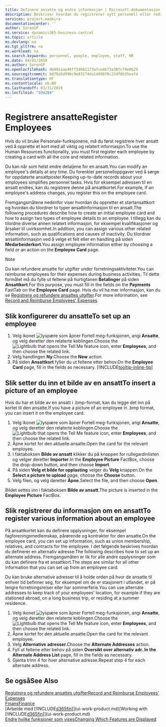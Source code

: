 ```yaml
---
title: Definere ansatte og endre informasjon | Microsoft-dokumentasjon
description: Beskriver hvordan du registrerer nytt personell eller redigerer informasjon om eksisterende ansatte.
services: project-madeira
documentationcenter: ''
author: SorenGP
ms.service: dynamics365-business-central
ms.topic: article
ms.devlang: na
ms.tgt_pltfrm: na
ms.workload: na
ms.search.keywords: personnel, people, employee, staff, HR
ms.date: 04/01/2019
ms.author: SorenGP
ms.openlocfilehash: db891aae40ff3d681173a7ced673a30fcf4e0629
ms.sourcegitcommit: bd78a5d990c9e83174da1409076c22df8b35eafd
ms.translationtype: HT
ms.contentlocale: nb-NO
ms.lasthandoff: 03/31/2019
ms.locfileid: "934284"
---
```

# <a name="register-employees"></a><span data-ttu-id="216ac-103">Registrere ansatte</span><span class="sxs-lookup"><span data-stu-id="216ac-103">Register Employees</span></span>
<span data-ttu-id="216ac-104">Hvis du vil bruke Personale-funksjonene, må du først registrere hver ansatt ved å opprette et kort med all viktig og relatert informasjon.</span><span class="sxs-lookup"><span data-stu-id="216ac-104">To use the Human Resources functionality, you must first register each employee by creating a card with all the core and related information.</span></span>

<span data-ttu-id="216ac-105">Du kan når som helst endre detaljene for en ansatt.</span><span class="sxs-lookup"><span data-stu-id="216ac-105">You can modify an employee's details at any time.</span></span> <span data-ttu-id="216ac-106">Du forenkler personelloppgaver ved å sørge for oppdaterte ansattposter.</span><span class="sxs-lookup"><span data-stu-id="216ac-106">Keeping up-to-date records about your employees simplifies personnel tasks.</span></span> <span data-ttu-id="216ac-107">Hvis for eksempel adressen til en ansatt endres, kan du registrere denne på ansattkortet.</span><span class="sxs-lookup"><span data-stu-id="216ac-107">For example, if an employee's address changes, you register this on the employee card.</span></span>

<span data-ttu-id="216ac-108">Fremgangsmåtene nedenfor viser hvordan du oppretter et startansattkort og hvordan du tilordner to typer ansattinformasjon til en ansatt.</span><span class="sxs-lookup"><span data-stu-id="216ac-108">The following procedures describe how to create an initial employee card and how to assign two types of employee details to an employee.</span></span> <span data-ttu-id="216ac-109">I tillegg kan du tilordne diverse annen relatert informasjon, for eksempel kvalifikasjoner og årsaker til uvirksomhet.</span><span class="sxs-lookup"><span data-stu-id="216ac-109">In addition, you can assign various other related information, such as qualifications and causes of inactivity.</span></span> <span data-ttu-id="216ac-110">Du tilordner ansattinformasjon ved å velge et felt eller en handling på siden **Medarbeiderkort**.</span><span class="sxs-lookup"><span data-stu-id="216ac-110">You assign employee information either by choosing a field or an action on the **Employee Card** page.</span></span>

> [!NOTE]  
> <span data-ttu-id="216ac-111">Du kan refundere ansatte for utgifter under forretningsaktiviteter.</span><span class="sxs-lookup"><span data-stu-id="216ac-111">You can reimburse employees for their expenses during business activities.</span></span> <span data-ttu-id="216ac-112">Til dette formålet må du fylle ut feltene på hurtigfanen **Betalinger** på siden **Ansattkort**.</span><span class="sxs-lookup"><span data-stu-id="216ac-112">For this purpose, you must fill in the fields on the **Payments** FastTab on the **Employee Card** page.</span></span> <span data-ttu-id="216ac-113">Hvis du vil ha mer informasjon, kan du se [Registrere og refundere ansattes utgifter](finance-how-record-reimburse-employee-expenses.md).</span><span class="sxs-lookup"><span data-stu-id="216ac-113">For more information, see [Record and Reimburse Employees' Expenses](finance-how-record-reimburse-employee-expenses.md).</span></span>

## <a name="to-set-up-an-employee"></a><span data-ttu-id="216ac-114">Slik konfigurerer du ansatte</span><span class="sxs-lookup"><span data-stu-id="216ac-114">To set up an employee</span></span>
1. <span data-ttu-id="216ac-115">Velg ikonet ![lyspære som åpner Fortell meg-funksjonen](media/ui-search/search_small.png "Fortell hva du vil gjøre"), angi **Ansatte**, og velg deretter den relaterte koblingen.</span><span class="sxs-lookup"><span data-stu-id="216ac-115">Choose the ![Lightbulb that opens the Tell Me feature](media/ui-search/search_small.png "Tell me what you want to do") icon, enter **Employees**, and then choose the related link.</span></span>
2. <span data-ttu-id="216ac-116">Velg handlingen **Ny**.</span><span class="sxs-lookup"><span data-stu-id="216ac-116">Choose the **New** action.</span></span>
3. <span data-ttu-id="216ac-117">På siden **Ansattkort** fyller du ut feltene etter behov.</span><span class="sxs-lookup"><span data-stu-id="216ac-117">On the **Employee Card** page, fill in the fields as necessary.</span></span> [!INCLUDE[tooltip-inline-tip](includes/tooltip-inline-tip_md.md)]

## <a name="to-insert-a-picture-of-an-employee"></a><span data-ttu-id="216ac-118">Slik setter du inn et bilde av en ansatt</span><span class="sxs-lookup"><span data-stu-id="216ac-118">To insert a picture of an employee</span></span>
<span data-ttu-id="216ac-119">Hvis du har et bilde av en ansatt i .bmp-format, kan du legge det inn på kortet til den ansatte.</span><span class="sxs-lookup"><span data-stu-id="216ac-119">If you have a picture of an employee in .bmp format, you can insert it on the employee card.</span></span>

1. <span data-ttu-id="216ac-120">Velg ikonet ![lyspære som åpner Fortell meg-funksjonen](media/ui-search/search_small.png "Fortell hva du vil gjøre"), angi **Ansatte**, og velg deretter den relaterte koblingen.</span><span class="sxs-lookup"><span data-stu-id="216ac-120">Choose the ![Lightbulb that opens the Tell Me feature](media/ui-search/search_small.png "Tell me what you want to do") icon, enter **Employees**, and then choose the related link.</span></span>
2. <span data-ttu-id="216ac-121">Åpne kortet for den aktuelle ansatte.</span><span class="sxs-lookup"><span data-stu-id="216ac-121">Open the card for the relevant employee.</span></span>
3. <span data-ttu-id="216ac-122">I faktaboksen **Bilde av ansatt** klikker du på knappen for rullegardinlisten og velger deretter **Importer**.</span><span class="sxs-lookup"><span data-stu-id="216ac-122">In the **Employee Picture** FactBox, choose the drop-down button, and then choose **Import**.</span></span>
4. <span data-ttu-id="216ac-123">På siden **Velg et bilde for opplasting** velger du **Velg** knappen.</span><span class="sxs-lookup"><span data-stu-id="216ac-123">On the **Select a picture to upload** page, choose the **Choose** button.</span></span>
5. <span data-ttu-id="216ac-124">Velg filen, og velg deretter **Åpne**.</span><span class="sxs-lookup"><span data-stu-id="216ac-124">Select the file, and then choose **Open**.</span></span>

<span data-ttu-id="216ac-125">Bildet settes inn i faktaboksen **Bilde av ansatt**.</span><span class="sxs-lookup"><span data-stu-id="216ac-125">The picture is inserted in the **Employee Picture** FactBox.</span></span>

## <a name="to-register-various-information-about-an-employee"></a><span data-ttu-id="216ac-126">Slik registrerer du informasjon om en ansatt</span><span class="sxs-lookup"><span data-stu-id="216ac-126">To register various information about an employee</span></span>
<span data-ttu-id="216ac-127">På ansattkortet kan du definere opplysninger, for eksempel fagforeningsmedlemskap, pårørende og kontrakter for den ansatte.</span><span class="sxs-lookup"><span data-stu-id="216ac-127">On the employee card, you can set up information, such as union membership, relatives, and contracts for the employee.</span></span> <span data-ttu-id="216ac-128">I det følgende beskrives hvordan du definerer en alternativ adresse.</span><span class="sxs-lookup"><span data-stu-id="216ac-128">The following describes how to set up an alternate address.</span></span> <span data-ttu-id="216ac-129">Fremgangsmåten er lik for alle andre opplysninger som du kan definere fra et ansattkort.</span><span class="sxs-lookup"><span data-stu-id="216ac-129">The steps are similar for all other information that you can set up from an employee card.</span></span>

<span data-ttu-id="216ac-130">Du kan bruke alternative adresser til å holde orden på hvor de ansatte til enhver tid befinner seg, for eksempel om de er stasjonert i utlandet, er på lengre forretningsreiser eller har sommerferie.</span><span class="sxs-lookup"><span data-stu-id="216ac-130">You can use alternate addresses to keep track of your employees’ location, for example if they are stationed abroad, on a long business trip, or residing at a summer residence.</span></span>

1. <span data-ttu-id="216ac-131">Velg ikonet ![lyspære som åpner Fortell meg-funksjonen](media/ui-search/search_small.png "Fortell hva du vil gjøre"), angi **Ansatte**, og velg deretter den relaterte koblingen.</span><span class="sxs-lookup"><span data-stu-id="216ac-131">Choose the ![Lightbulb that opens the Tell Me feature](media/ui-search/search_small.png "Tell me what you want to do") icon, enter **Employees**, and then choose the related link.</span></span>
2. <span data-ttu-id="216ac-132">Åpne kortet for den aktuelle ansatte.</span><span class="sxs-lookup"><span data-stu-id="216ac-132">Open the card for the relevant employee.</span></span>
3. <span data-ttu-id="216ac-133">Velg **Alternative adresser**.</span><span class="sxs-lookup"><span data-stu-id="216ac-133">Choose the **Alternate Addresses** action.</span></span>
4. <span data-ttu-id="216ac-134">Fyll ut feltene etter behov på siden **Oversikt over alternativ adr.**.</span><span class="sxs-lookup"><span data-stu-id="216ac-134">**In the Alternate Address List** page, fill in the fields as necessary.</span></span>
5. <span data-ttu-id="216ac-135">Gjenta trinn 4 for hver alternative adresse.</span><span class="sxs-lookup"><span data-stu-id="216ac-135">Repeat step 4 for each alternate address.</span></span>

## <a name="see-also"></a><span data-ttu-id="216ac-136">Se også</span><span class="sxs-lookup"><span data-stu-id="216ac-136">See Also</span></span>
[<span data-ttu-id="216ac-137">Registrere og refundere ansattes utgifter</span><span class="sxs-lookup"><span data-stu-id="216ac-137">Record and Reimburse Employees' Expenses</span></span>](finance-how-record-reimburse-employee-expenses.md)  
[<span data-ttu-id="216ac-138">Finans</span><span class="sxs-lookup"><span data-stu-id="216ac-138">Finance</span></span>](finance.md)  
<span data-ttu-id="216ac-139">[Arbeide med [!INCLUDE[d365fin](includes/d365fin_md.md)]](ui-work-product.md)</span><span class="sxs-lookup"><span data-stu-id="216ac-139">[Working with [!INCLUDE[d365fin](includes/d365fin_md.md)]](ui-work-product.md)</span></span>  
[<span data-ttu-id="216ac-140">Endre hvilke funksjoner som vises</span><span class="sxs-lookup"><span data-stu-id="216ac-140">Changing Which Features are Displayed</span></span>](ui-experiences.md)
